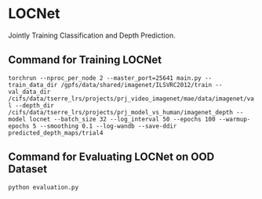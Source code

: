 # LOCNet
Jointly Training Classification and Depth Prediction.



## Command for Training LOCNet

`torchrun --nproc_per_node 2 --master_port=25641 main.py --train_data_dir /gpfs/data/shared/imagenet/ILSVRC2012/train --val_data_dir /cifs/data/tserre_lrs/projects/prj_video_imagenet/mae/data/imagenet/val --depth_dir /cifs/data/tserre_lrs/projects/prj_model_vs_human/imagenet_depth --model locnet --batch_size 32 --log_interval 50 --epochs 100 --warmup-epochs 5 --smoothing 0.1 --log-wandb --save-ddir predicted_depth_maps/trial4`



## Command for Evaluating LOCNet on OOD Dataset

`python evaluation.py`